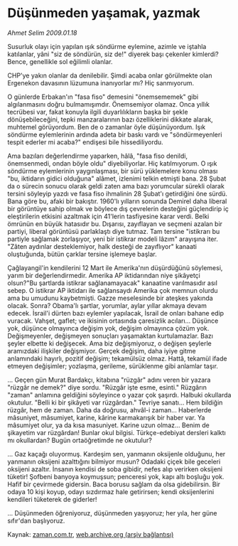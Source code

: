 # Düşünmeden yaşamak, yazmak

*Ahmet Selim 2009.01.18*

<tr><td class="metin" colspan="2" style="padding-top: 20px; padding-left: 5px; padding-right: 10px;">Susurluk olayı için yapılan ışık söndürme eylemine, azimle ve iştahla katılanlar, yâni "siz de söndürün, siz de!" diyerek başı çekenler kimlerdi? Bence, genellikle sol eğilimli olanlar.</td></tr><tr><td class="metin" colspan="2" style="padding-top: 20px; padding-left: 5px; padding-right: 10px;"><p> CHP'ye yakın olanlar da denilebilir. Şimdi acaba onlar görülmekte olan Ergenekon davasının lüzumuna inanıyorlar mı? Hiç sanmıyorum.
<p>O günlerde Erbakan'ın "fasa fiso" demesini "önemsememek" gibi algılanmasını doğru bulmamışımdır. Önemsemiyor olamaz. Onca yıllık tecrübesi var, fakat konuyla ilgili duyarlılıkların başka bir şekle dönüşebileceğini, tepki manzaralarının bazı özelliklerini dikkate alarak, muhtemel görüyordum. Ben de o zamanlar öyle düşünüyordum. Işık söndürme eylemlerinin ardında adeta bir baskı vardı ve "söndürmeyenleri tespit ederler mi acaba?" endişesi bile hissediliyordu.
<p>Ama bazıları değerlendirme yaparken, hâlâ, "fasa fiso denildi, önemsenmedi, ondan böyle oldu" diyebiliyorlar. Hiç katılmıyorum. O ışık söndürme eylemlerinin yaygınlaşması, bir sürü yüklemelere konu olması "bu, iktidarın gidici olduğuna" alâmet, izlenimi telkin etmişti bana. 28 Şubat da o sürecin sonucu olarak geldi zaten ama bazı yorumcular sürekli olarak tersini söyleyip yazdı ve fasa fiso ihmalinin 28 Şubat'ı getirdiğini öne sürdü. Bana göre bu, afaki bir bakıştır. 1960'lı yılların sonunda Demirel daha liberal bir görüntüye sahip olmak ve böylece dış çevrelerin desteğini güçlendirip iç eleştirilerin etkisini azaltmak için 41'lerin tasfiyesine karar verdi. Belki ömrünün en büyük hatasıdır bu. Dışarısı, zayıflayan ve seçmeni azalan bir partiyi, liberal görüntüsü parlaklaştı diye tutmaz. Tam tersine "istikrarı bu partiyle sağlamak zorlaşıyor, yeni bir istikrar modeli lâzım" arayışına iter. "Zâten aydınlar desteklemiyor, halk desteği de zayıflıyor" kanaati oluştuğunda, bütün çarklar tersine işlemeye başlar. 
<p>Çağlayangil'in kendilerini 12 Mart ile Amerika'nın düşürdüğünü söylemesi, yarım bir değerlendirmedir. Amerika AP iktidarından niye şikâyetçi olsun?"Bu şartlarda istikrar sağlanamayacak" kanaatine varılmasıdır asıl sebep. O istikrar AP iktidarı ile sağlansaydı Amerika çok memnun olurdu ama bu umudunu kaybetmişti. Gazze meselesinde bir ateşkes yakında olacak. Sonra? Obama'lı şartlar, yorumlar, aylar yıllar akmaya devam edecek. İsrail'i dürten bazı eylemler yapılacak, İsrail de onları bahane edip vuracak. Vahşet, gaflet; ve ikisinin ortasında çaresizlik acıları... Düşünce yok, düşünce olmayınca değişim yok, değişim olmayınca çözüm yok. Değişmeyenler, değişmeyen sonuçları yaşamaktan kurtulamazlar. Bazı şeyler elbette ki değişecek. Ama biz değişmiyoruz, o değişen şeylerle aramızdaki ilişkiler değişmiyor. Gerçek değişim, daha iyiye gitme anlamındaki hayırlı, pozitif değişim; tekamülsüz olmaz. Hattâ, tekamül ifade etmeyen değişimler; yozlaşma, gerileme, sürüklenme gibi anlamlar taşır.
<p>... Geçen gün Murat Bardakçı, kitabına "rüzgâr" adını veren bir yazara "rüzgâr ne demek?" diye sordu. "Rüzgâr işte esme, esinti." Rüzgârın "zaman" anlamına geldiğini söyleyince o yazar çok şaşırdı. Halbuki okullarda okutulur. "Belli ki bir şikâyeti var rüzgârdan." Tevriye sanatı... Hem bildiğin rüzgâr, hem de zaman. Daha da doğrusu, ahvâl-i zaman... Haberlerde mâsuniyet, mâsumiyet, karine, kârine karmakarışık bir haber var. Ya mâsumiyet olur, ya da kısa masuniyet. Karine uzun olmaz... Benim de şikayetim var rüzgârdan! Bunlar okul bilgisi. Türkçe-edebiyat dersleri kalktı mı okullardan? Bugün ortaöğretimde ne okutulur?
<p>... Gaz kaçağı oluyormuş. Kardeşim sen, yanmanın oksijenle olduğunu, her yanmanın oksijeni azalttığını bilmiyor musun? Odadaki çiçek bile geceleri oksijeni azaltır. İnsanın kendisi de soba gibidir, nefes alıp verirken oksijeni tüketir! Şofbeni banyoya koymuşsun; penceresi yok, kapı altı boşluğu yok. Hafif bir çevirmede gidersin. Baca borusu sağlam da olsa gidebilirsin. Bir odaya 10 kişi koyup, odayı sızdırmaz hale getirirsen; kendi oksijenlerini kendileri tüketerek de giderler! 
<p>... Düşünmeden öğreniyoruz, düşünmeden yaşıyoruz; her yıla, her güne sıfır'dan başlıyoruz.<br/></p></p></p></p></p></p></p></td></tr>

Kaynak: [zaman.com.tr](http://zaman.com.tr/yazar.do?yazino=804960), [web.archive.org (arşiv bağlantısı)](http://web.archive.org/web/20090202234145/http://zaman.com.tr:80/yazar.do?yazino=804960)
